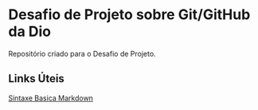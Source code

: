 # Desafio de Projeto sobre Git/GitHub da Dio
Repositório criado para o Desafio de Projeto.

## Links Úteis
[Sintaxe Basica Markdown](https://www.markdownguide.org/extended-syntax/)
